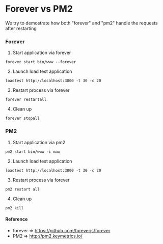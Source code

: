 # Forever vs PM2

We try to demostrate how both "forever" and "pm2" handle the requests after restarting

### Forever

1. Start application via forever
```
forever start bin/www --forever
```

2. Launch load test application
```
loadtest http://localhost:3000 -t 30 -c 20
```

3. Restart process via forever
```
forever restartall
```

4. Clean up
```
forever stopall
```

### PM2

1. Start application via pm2
```
pm2 start bin/www -i max
```

2. Launch load test application
```
loadtest http://localhost:3000 -t 30 -c 20
```

3. Restart process via forever
```
pm2 restart all
```

4. Clean up
```
pm2 kill
```

#### Reference
* forever => https://github.com/foreverjs/forever
* PM2 => http://pm2.keymetrics.io/
